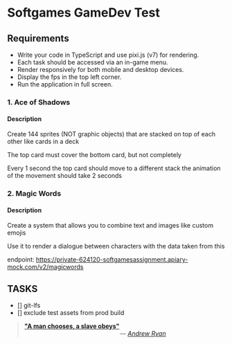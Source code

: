 # Softgames GameDev Test

## Requirements

- Write your code in TypeScript and use pixi.js (v7) for rendering.
- Each task should be accessed via an in-game menu.
- Render responsively for both mobile and desktop devices.
- Display the fps in the top left corner.
- Run the application in full screen.

### 1. Ace of Shadows

#### Description

Create 144 sprites (NOT graphic objects)
that are stacked on top of each other like cards in a deck

The top card must cover the bottom card, but not completely

Every 1 second the top card should move to a different stack
the animation of the movement should take 2 seconds

### 2. Magic Words

#### Description

Create a system that allows you to combine text and images like custom emojis

Use it to render a dialogue between characters with the data taken from this

endpoint: https://private-624120-softgamesassignment.apiary-mock.com/v2/magicwords

## TASKS

- [] git-lfs
- [] exclude test assets from prod build

> **["A man chooses, a slave obeys"](https://www.youtube.com/watch?v=oG25S51qJQQ)**\
> &nbsp;&nbsp;&nbsp;&nbsp;&nbsp;&nbsp;&nbsp;&nbsp;&nbsp;&nbsp;&nbsp;&nbsp;&nbsp;&nbsp;&nbsp;&nbsp;&nbsp;&nbsp;&nbsp;&nbsp;&nbsp;&nbsp;&nbsp;&nbsp;&nbsp;&nbsp;&nbsp;&nbsp;&nbsp;&nbsp;&nbsp;&nbsp;&nbsp;&nbsp;&nbsp;&nbsp;&nbsp;&nbsp;&nbsp;&nbsp;&nbsp;&nbsp;&nbsp;&nbsp;&nbsp;&nbsp;&nbsp;&nbsp;&nbsp;&nbsp;&nbsp;&nbsp;&nbsp;&nbsp;&nbsp;&nbsp;— [_Andrew Ryan_](https://bioshock.fandom.com/wiki/Andrew_Ryan)
